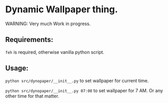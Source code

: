 # Dynamic Wallpaper thing.

WARNING: Very much Work in progress.

## Requirements:
 
 `feh` is required, otherwise vanilla python script.
 
## Usage:

  `python src/dynopaper/__init__.py` to set wallpaper for current time.
  
  `python src/dynopaper/__init__.py 07:00` to set wallpaper for 7 AM. Or any other time for that matter.
